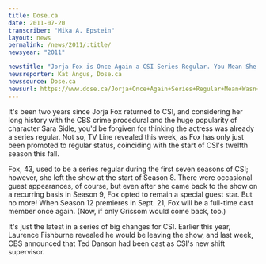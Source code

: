 ```yaml
---
title: Dose.ca
date: 2011-07-20
transcriber: "Mika A. Epstein"
layout: news
permalink: /news/2011/:title/
newsyear: "2011"

newstitle: "Jorja Fox is Once Again a CSI Series Regular. You Mean She Wasn't Already?  "
newsreporter: Kat Angus, Dose.ca
newssource: Dose.ca
newsurl: https://www.dose.ca/Jorja+Once+Again+Series+Regular+Mean+Wasn+Already/5131564/story.html
---
```


It's been two years since Jorja Fox returned to CSI, and considering her long history with the CBS crime procedural and the huge popularity of character Sara Sidle, you'd be forgiven for thinking the actress was already a series regular. Not so, TV Line revealed this week, as Fox has only just been promoted to regular status, coinciding with the start of CSI's twelfth season this fall.

Fox, 43, used to be a series regular during the first seven seasons of CSI; however, she left the show at the start of Season 8. There were occasional guest appearances, of course, but even after she came back to the show on a recurring basis in Season 9, Fox opted to remain a special guest star. But no more! When Season 12 premieres in Sept. 21, Fox will be a full-time cast member once again. (Now, if only Grissom would come back, too.)

It's just the latest in a series of big changes for CSI. Earlier this year, Laurence Fishburne revealed he would be leaving the show, and last week, CBS announced that Ted Danson had been cast as CSI's new shift supervisor.
